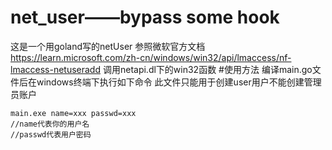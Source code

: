 # net_user——bypass some hook
这是一个用goland写的netUser
参照微软官方文档
<https://learn.microsoft.com/zh-cn/windows/win32/api/lmaccess/nf-lmaccess-netuseradd>
调用netapi.dl下的win32函数
#使用方法
编译main.go文件后在windows终端下执行如下命令
此文件只能用于创建user用户不能创建管理员账户
```
main.exe name=xxx passwd=xxx
//name代表你的用户名
//passwd代表用户密码
```
